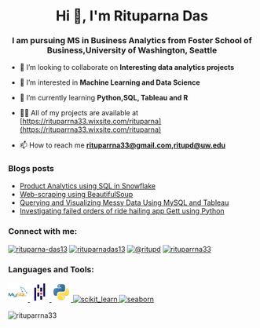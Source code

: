 <h1 align="center">Hi 👋, I'm Rituparna Das</h1>
<h3 align="center">I am pursuing MS in Business Analytics from Foster School of Business,University of Washington, Seattle</h3>

- 💞️ I’m looking to collaborate on **Interesting data analytics projects**

- 👀 I’m interested in **Machine Learning and Data Science**

- 🌱 I’m currently learning **Python,SQL, Tableau and R**

- 👨‍💻 All of my projects are available at [https://rituparrna33.wixsite.com/rituparna](https://rituparrna33.wixsite.com/rituparna)

- 📫 How to reach me **rituparrna33@gmail.com,ritupd@uw.edu**

### Blogs posts
<!-- BLOG-POST-LIST:START -->
- [Product Analytics using SQL in Snowflake](https://medium.com/@ritupd/product-analytics-using-sql-in-snowflake-de09f3bc84b5?source=rss-f2d5609e444------2)
- [Web-scraping using BeautifulSoup](https://medium.com/@ritupd/web-scraping-countries-and-population-data-using-beautifulsoup-14f8b740c179?source=rss-f2d5609e444------2)
- [Querying and Visualizing Messy Data Using MySQL and Tableau](https://medium.com/@ritupd/querying-and-visualizing-messy-data-using-tableau-and-sql-61655b3b4b5e?source=rss-f2d5609e444------2)
- [Investigating failed orders of ride hailing app Gett using Python](https://medium.com/@ritupd/investigating-failed-orders-of-ride-hailing-app-gett-using-python-fc04d40c205?source=rss-f2d5609e444------2)
<!-- BLOG-POST-LIST:END -->

<h3 align="left">Connect with me:</h3>
<p align="left">
<a href="https://linkedin.com/in/rituparna-das13" target="blank"><img align="center" src="https://raw.githubusercontent.com/rahuldkjain/github-profile-readme-generator/master/src/images/icons/Social/linked-in-alt.svg" alt="rituparna-das13" height="30" width="40" /></a>
<a href="https://kaggle.com/rituparnadas13" target="blank"><img align="center" src="https://raw.githubusercontent.com/rahuldkjain/github-profile-readme-generator/master/src/images/icons/Social/kaggle.svg" alt="rituparnadas13" height="30" width="40" /></a>
<a href="https://medium.com/@ritupd" target="blank"><img align="center" src="https://raw.githubusercontent.com/rahuldkjain/github-profile-readme-generator/master/src/images/icons/Social/medium.svg" alt="@ritupd" height="30" width="40" /></a>
<a href="https://www.hackerrank.com/rituparrna33" target="blank"><img align="center" src="https://raw.githubusercontent.com/rahuldkjain/github-profile-readme-generator/master/src/images/icons/Social/hackerrank.svg" alt="rituparrna33" height="30" width="40" /></a>
</p>

<h3 align="left">Languages and Tools:</h3>
<p align="left"> <a href="https://www.mysql.com/" target="_blank" rel="noreferrer"> <img src="https://raw.githubusercontent.com/devicons/devicon/master/icons/mysql/mysql-original-wordmark.svg" alt="mysql" width="40" height="40"/> </a> <a href="https://pandas.pydata.org/" target="_blank" rel="noreferrer"> <img src="https://raw.githubusercontent.com/devicons/devicon/2ae2a900d2f041da66e950e4d48052658d850630/icons/pandas/pandas-original.svg" alt="pandas" width="40" height="40"/> </a> <a href="https://www.python.org" target="_blank" rel="noreferrer"> <img src="https://raw.githubusercontent.com/devicons/devicon/master/icons/python/python-original.svg" alt="python" width="40" height="40"/> </a> <a href="https://scikit-learn.org/" target="_blank" rel="noreferrer"> <img src="https://upload.wikimedia.org/wikipedia/commons/0/05/Scikit_learn_logo_small.svg" alt="scikit_learn" width="40" height="40"/> </a> <a href="https://seaborn.pydata.org/" target="_blank" rel="noreferrer"> <img src="https://seaborn.pydata.org/_images/logo-mark-lightbg.svg" alt="seaborn" width="40" height="40"/> </a> </p>

<p><img align="center" src="https://github-readme-stats.vercel.app/api/top-langs?username=rituparrna33&show_icons=true&locale=en&layout=compact" alt="rituparrna33" /></p>
